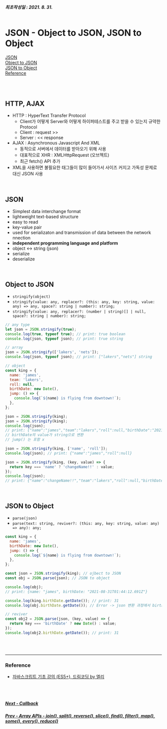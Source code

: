 ##### 최초작성일 : 2021. 8. 31.<br><br>

# JSON - Object to JSON, JSON to Object

[JSON](#json)  
[Object to JSON](#object-to-json)  
[JSON to Object](#json-to-object)  
[Reference](#reference)

<br><br>

## HTTP, AJAX

- HTTP : HyperText Transfer Protocol
  - Client가 어떻게 Server와 어떻게 하이퍼테스트를 주고 받을 수 있는지 규약한 Protocol
  - Client : request >>
  - Server : << response
- AJAX : Asynchronous Javascript And XML
  - 동적으로 서버에서 데이터를 받아오기 위해 사용
  - 대표적으로 XHR : XMLHttpRequest (오브젝트)
  - 최근 fetch() API 추가
- XML을 사용하면 불필요한 태그들이 많이 들어가서 사이즈 커지고 가독성 문제로 대신 JSON 사용

<br>

## JSON

- Simplest data interchange format
- lightweight text-based structure
- easy to read
- key-value pair
- used for serializaton and transmission of data between the network nnection
- **independent programming language and platform**
- object <-> string (json)
- serialize
- deserialize

<br>

## Object to JSON

- `stringify(object)`
- `stringify(value: any, replacer?: (this: any, key: string, value: any) => any, space?: string | number): string;`
- `stringify(value: any, replacer?: (number | string)[] | null, space?: string | number): string;`

```js
// any type
let json = JSON.stringify(true);
console.log(true, typeof true); // print: true boolean
console.log(json, typeof json); // print: true string

// array
json = JSON.stringify(['lakers', 'nets']);
console.log(json, typeof json); // print: ["lakers","nets"] string

// object
const king = {
  name: 'james',
  team: 'lakers',
  roll: null,
  birthDate: new Date(),
  jump: () => {
    console.log(`${name} is flying from downtown!`);
  },
};

json = JSON.stringify(king);
json = JSON.stringify(king);
console.log(json);
// print: {"name":"james","team":"lakers","roll":null,"birthDate":"2021-08-31T01:34:42.305Z"}
// birthDate의 value가 string으로 변환
// jump() 는 포함 x

json = JSON.stringify(king, ['name', 'roll']);
console.log(json); // print: {"name":"james","roll":null}

json = JSON.stringify(king, (key, value) => {
  return key === 'name' ? 'changeName!!' : value;
});
console.log(json);
// print: {"name":"changeName!!","team":"lakers","roll":null,"birthDate":"2021-08-31T01:40:50.156Z"}
```

<br>

## JSON to Object

- `parse(json)`
- `parse(text: string, reviver?: (this: any, key: string, value: any) => any): any;`

```js
const king = {
  name: 'james',
  birthDate: new Date(),
  jump: () => {
    console.log(`${name} is flying from downtown!`);
  },
};

const json = JSON.stringify(king); // ojbect to JSON
const obj = JSON.parse(json); // JSON to object

console.log(obj);
// print: {name: "james", birthDate: "2021-08-31T01:44:12.691Z"}

console.log(king.birthDate.getDate()); // print: 31
console.log(obj.birthDate.getDate()); // Error -> json 변환 과정에서 birth가 stirng으로 됨

// reviver
const obj2 = JSON.parse(json, (key, value) => {
  return key === 'birthDate' ? new Date() : value;
});
console.log(obj2.birthDate.getDate()); // print: 31
```

<br><br>

---

### **Reference**

- [자바스크립트 기초 강의 (ES5+), 드림코딩 by 엘리](https://www.youtube.com/playlist?list=PLv2d7VI9OotTVOL4QmPfvJWPJvkmv6h-2)

<br><br>

##### [Next - Callback](/Javascript/basic/14_callback.md)

##### [Prev - Array APIs - join(), split(), reverse(), slice(), find(), filter(), map(), some(), every(), reduce()](/Javascript/basic/12_array_api.md)

